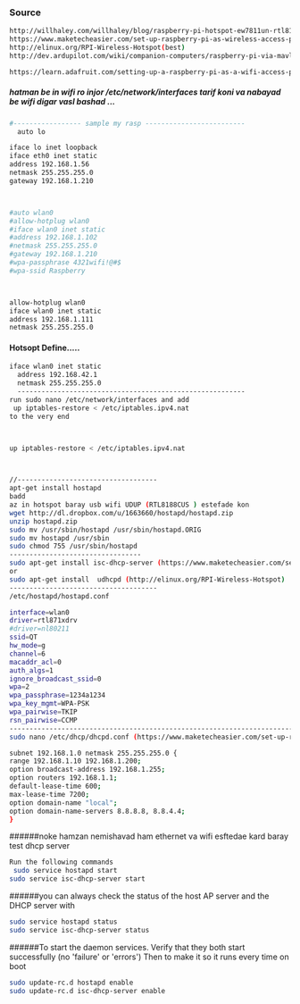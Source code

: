 ### Source 
````bash
http://willhaley.com/willhaley/blog/raspberry-pi-hotspot-ew7811un-rtl8188cus/
https://www.maketecheasier.com/set-up-raspberry-pi-as-wireless-access-point/
http://elinux.org/RPI-Wireless-Hotspot(best)
http://dev.ardupilot.com/wiki/companion-computers/raspberry-pi-via-mavlink/making-a-mavlink-wifi-bridge-using-the-raspberry-pi/

https://learn.adafruit.com/setting-up-a-raspberry-pi-as-a-wifi-access-point/install-software (best)
````

##### hatman be in wifi ro injor /etc/network/interfaces  tarif koni va nabayad be wifi digar vasl bashad ...
````bash
#----------------- sample my rasp -------------------------
  auto lo

iface lo inet loopback
iface eth0 inet static
address 192.168.1.56
netmask 255.255.255.0
gateway 192.168.1.210



#auto wlan0
#allow-hotplug wlan0
#iface wlan0 inet static
#address 192.168.1.102
#netmask 255.255.255.0
#gateway 192.168.1.210
#wpa-passphrase 4321wifi!@#$
#wpa-ssid Raspberry



allow-hotplug wlan0
iface wlan0 inet static
address 192.168.1.111
netmask 255.255.255.0
````
#### Hotsopt Define.....
````bash
iface wlan0 inet static
  address 192.168.42.1
  netmask 255.255.255.0
  ---------------------------------------------------------
run sudo nano /etc/network/interfaces and add 
 up iptables-restore < /etc/iptables.ipv4.nat
to the very end



up iptables-restore < /etc/iptables.ipv4.nat



//-----------------------------------
apt-get install hostapd
badd 
az in hotspot baray usb wifi UDUP (RTL8188CUS ) estefade kon 
wget http://dl.dropbox.com/u/1663660/hostapd/hostapd.zip
unzip hostapd.zip 
sudo mv /usr/sbin/hostapd /usr/sbin/hostapd.ORIG 
sudo mv hostapd /usr/sbin
sudo chmod 755 /usr/sbin/hostapd
---------------------------------
sudo apt-get install isc-dhcp-server (https://www.maketecheasier.com/set-up-raspberry-pi-as-wireless-access-point/)
or 
sudo apt-get install  udhcpd (http://elinux.org/RPI-Wireless-Hotspot)
-------------------------------------
/etc/hostapd/hostapd.conf

interface=wlan0
driver=rtl871xdrv
#driver=nl80211
ssid=QT
hw_mode=g
channel=6
macaddr_acl=0
auth_algs=1
ignore_broadcast_ssid=0
wpa=2
wpa_passphrase=1234a1234
wpa_key_mgmt=WPA-PSK
wpa_pairwise=TKIP
rsn_pairwise=CCMP
--------------------------------------------------------------------------------
sudo nano /etc/dhcp/dhcpd.conf (https://www.maketecheasier.com/set-up-raspberry-pi-as-wireless-access-point/)

subnet 192.168.1.0 netmask 255.255.255.0 {
range 192.168.1.10 192.168.1.200;
option broadcast-address 192.168.1.255;
option routers 192.168.1.1;
default-lease-time 600;
max-lease-time 7200;
option domain-name "local";
option domain-name-servers 8.8.8.8, 8.8.4.4;
}

````

######noke hamzan nemishavad ham ethernet va wifi esftedae kard baray test dhcp server 
````bash
Run the following commands
 sudo service hostapd start 
sudo service isc-dhcp-server start
````
######you can always check the status of the host AP server and the DHCP server with
````bash
sudo service hostapd status
sudo service isc-dhcp-server status

````

######To start the daemon services. Verify that they both start successfully (no 'failure' or 'errors') Then to make it so it runs every time on boot
````bash
sudo update-rc.d hostapd enable 
sudo update-rc.d isc-dhcp-server enable
````
